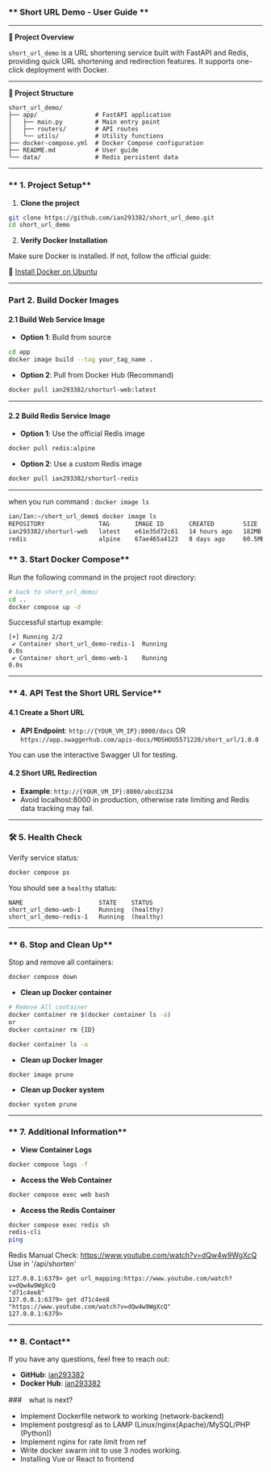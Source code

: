 ### ** Short URL Demo - User Guide **

---

**📌 Project Overview**

`short_url_demo` is a URL shortening service built with FastAPI and Redis, providing quick URL shortening and redirection features. It supports one-click deployment with Docker.

---

**📂 Project Structure**

```
short_url_demo/
├── app/                # FastAPI application
│   ├── main.py         # Main entry point
│   ├── routers/        # API routes
│   └── utils/          # Utility functions
├── docker-compose.yml  # Docker Compose configuration
├── README.md           # User guide
└── data/               # Redis persistent data
```

---

### ** 1. Project Setup**

1. **Clone the project**

```bash
git clone https://github.com/ian293382/short_url_demo.git
cd short_url_demo
```

2. **Verify Docker Installation**

Make sure Docker is installed. If not, follow the official guide:

🔗 [Install Docker on Ubuntu](https://docs.docker.com/engine/install/ubuntu/#install-using-the-repository)

---

### **Part 2. Build Docker Images**

#### **2.1 Build Web Service Image**

* **Option 1**: Build from source

```bash
cd app
docker image build --tag your_tag_name .
```

* **Option 2**: Pull from Docker Hub (Recommand)

```bash
docker pull ian293382/shorturl-web:latest
```

---

#### **2.2 Build Redis Service Image**

* **Option 1**: Use the official Redis image

```bash
docker pull redis:alpine
```

* **Option 2**: Use a custom Redis image

```bash
docker pull ian293382/shorturl-redis
```

---
when you run command : `docker image ls `
```bash
ian/Ian:~/short_url_demo$ docker image ls
REPOSITORY               TAG       IMAGE ID       CREATED        SIZE
ian293382/shorturl-web   latest    e61e35d72c61   14 hours ago   182MB
redis                    alpine    67ae465a4123   8 days ago     60.5MB
```

### ** 3. Start Docker Compose**

Run the following command in the project root directory:

```bash
# back to short_url_demo/
cd .. 
docker compose up -d
```

Successful startup example:

```
[+] Running 2/2
 ✔ Container short_url_demo-redis-1  Running                                                                                 0.0s 
 ✔ Container short_url_demo-web-1    Running                                                                                 0.0s
```

---

### ** 4. API Test the Short URL Service**

#### **4.1 Create a Short URL**

* **API Endpoint**: `http://{YOUR_VM_IP}:8000/docs`
OR `https://app.swaggerhub.com/apis-docs/MOSHOU5571228/short_url/1.0.0`

You can use the interactive Swagger UI for testing.

#### **4.2 Short URL Redirection**

* **Example**: `http://{YOUR_VM_IP}:8000/abcd1234`
* Avoid localhost:8000 in production, otherwise rate limiting and Redis data tracking may fail.

---

### **🛠️ 5. Health Check**

Verify service status:

```bash
docker compose ps
```

You should see a `healthy` status:

```
NAME                     STATE    STATUS
short_url_demo-web-1     Running  (healthy)
short_url_demo-redis-1   Running  (healthy)
```

---

### ** 6. Stop and Clean Up**

Stop and remove all containers:

```bash
docker compose down
```
* **Clean up Docker container**

```bash
# Remove All container
docker container rm $(docker container ls -a)
or
docker container rm {ID}

docker container ls -a
```
* **Clean up Docker Imager**

```
docker image prune 
```
* **Clean up Docker system**
```
docker system prune 
```
---

### ** 7. Additional Information**

* **View Container Logs**

```bash
docker compose logs -f
```

* **Access the Web Container**

```bash
docker compose exec web bash
```

* **Access the Redis Container**

```bash
docker compose exec redis sh
redis-cli
ping

```
Redis Manual Check:
https://www.youtube.com/watch?v=dQw4w9WgXcQ Use in '/api/shorten'
```
127.0.0.1:6379> get url_mapping:https://www.youtube.com/watch?v=dQw4w9WgXcQ
"d71c4ee8"
127.0.0.1:6379> get d71c4ee8
"https://www.youtube.com/watch?v=dQw4w9WgXcQ"
127.0.0.1:6379> 
```
---

### ** 8. Contact**

If you have any questions, feel free to reach out:

* **GitHub**: [ian293382](https://github.com/ian293382)
* **Docker Hub**: [ian293382](https://hub.docker.com/u/ian293382)

###　what is next?
- Implement Dockerfile network to working (network-backend)
- Implement postgresql as to LAMP (Linux/nginx(Apache)/MySQL/PHP (Python))
- Implement nginx for rate limit from ref
- Write docker swarm init to use 3 nodes working.
- Installing Vue or React to frontend
